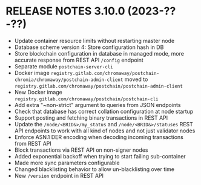 # RELEASE NOTES 3.10.0 (2023-??-??)

* Update container resource limits without restarting master node
* Database scheme version 4: Store configuration hash in DB
* Store blockchain configuration in database in managed mode, more accurate response from REST API `/config` endpoint 
* Separate module `postchain-server-cli`
* Docker image `registry.gitlab.com/chromaway/postchain-chromia/chromaway/postchain-admin-client` moved to
  `registry.gitlab.com/chromaway/postchain/postchain-admin-client`
* New Docker image `registry.gitlab.com/chromaway/postchain/postchain-cli`
* Add extra "~non-strict" argument to queries from JSON endpoints
* Check that database has correct collation configuration at node startup
* Support posting and fetching binary transactions in REST API
* Update the `/node/<BRID&>/my_status` and `/node/<BRID&>/statuses` REST API endpoints to work with all kind of nodes and not just validator nodes
* Enforce ASN.1 DER encoding when decoding incoming transactions from REST API
* Block transactions via REST API on non-signer nodes
* Added exponential backoff when trying to start failing sub-container
* Made more sync parameters configurable
* Changed blacklisting behavior to allow un-blacklisting over time
* New `/version` endpoint in REST API
